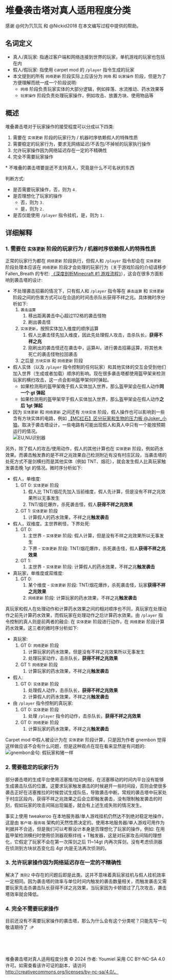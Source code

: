# 堆叠袭击塔对真人适用程度分类

感谢 @何为氕氘氚 和 @Nickid2018 在本文编写过程中提供的帮助。

## 名词定义

- 真人/真玩家: 指通过客户端和网络连接到世界的玩家，单机游戏的玩家也包括在内
- 假人/假玩家: 指使用 carpet mod 的 `/player` 指令生成的玩家
- 本文提到的所有 `网络更新` 阶段实际上应该分为 `网络` 和 `玩家操作` 阶段，但是为了方便理解而统一成一个阶段说明: 
  - `网络` 阶段负责玩家实体的大部分逻辑，例如摔落、水流推动、药水效果等
  - `玩家操作` 阶段负责处理玩家操作，例如攻击、放置方块、使用物品等

## 概述

堆叠袭击塔对于玩家操作的接受程度可以分成以下四类: 
1. 需要在 `实体更新` 阶段的玩家行为 / 机器时序依赖假人的特殊性质
2. 需要稳定的玩家行为，要求无网络延迟/不丢包/不掉帧的玩家执行操作
3. 允许玩家操作因为网络延迟存在一定的不精确性
4. 完全不需要玩家操作

\* 不堆叠的袭击塔要是还不支持真人，究竟是什么不可名状的东西


判断方式: 
- 是否需要玩家操作，否，则为 `4.`
- 是否理想化了玩家的操作
  - 否，则为 `3.`
  - 是，则为 `2.`
- 是否仅能使用 `/player` 指令挂机，是，则为 `1.`


## 详细解释

### 1. 需要在 `实体更新` 阶段的玩家行为 / 机器时序依赖假人的特殊性质

正常的玩家行为都在 `网络更新` 阶段执行，但假人和 `/player` 指令却会在 `实体更新` 阶段处理本应该在 `网络更新` 阶段才会处理的玩家行为（关于游戏阶段的介绍请移步 Fallen_Breath 的专栏: [《深度剖析Minecraft #1 游戏流程》](https://www.bilibili.com/read/cv4122124)），这会在很多方面影响到袭击塔的设计: 

  - 不处理袭击招募的情况下，只有假人和 `/player` 指令等在 `袭击运算` 和 `实体更新` 阶段之间的伤害方式可以在合适的时间击杀队长获得不祥之兆。具体微时序分析如下: 
     1. `袭击运算`
        1. 移出距离袭击中心超过112格的袭击怪物
        2. 刷出袭击怪
     2. `实体更新`，按照实体加入维度的顺序运算
        1. 假人比袭击怪先加入维度，因此先处理假人攻击，击杀队长，**获得不祥之兆**
        2. 刚刷出的袭击怪还在袭击中，运算AI，进行袭击招募运算，将其他未死亡的袭击怪物拉回袭击
     3. 之后是 `方块实体` 和 `网络更新` 阶段
  - 假人实体（以及 `/player` 指令控制的任何玩家）和其他实体的交互会受到他们加入世界（生成或者加载）顺序的影响。现在很多袭击塔都使用盔甲架来检测玩家的横扫攻击，这一点会影响盔甲架何时弹起。
    - 如果检测用的盔甲架晚于假人实体加入世界，那么盔甲架会在假人动作**同一个 gt 弹起**
    - 如果检测用的盔甲架早于假人实体加入世界，那么盔甲架会在假人动作**之后 1gt 弹起**
  - 因为 `实体更新` 和 `网络更新` 之间还有 `方块实体` 阶段，假人操作也可以影响到一些含有方块实体的电路，例如 [【MC红石】区分玩家和生物的压力板 @Joker_小狼](https://www.bilibili.com/video/BV1as411v7Xn)。取决于袭击塔设计，一些电路有可能出现假人和真人中只有一个能按预期运行的情况。 <br>![EU,NU识别器](./img/EU,NU识别器.png)

另外，除了假人的攻击/使用动作，假人的其他计算也在 `实体更新` 阶段，例如药水效果。而袭击触发靠的是不祥之兆效果自己检测附近有没有村庄区段，当袭击塔的处死方式不是剑横扫而是其他实体（例如 TNT、烟花），就会发生假人比真玩家触发袭击晚 1gt 的情况。微时序分析如下: 

- 假人，单维度: 
  1. GT 0: `实体更新` 阶段
      1. 假人比 TNT/烟花先加入当前维度，假人先计算，但是没有不祥之兆效果所以无事发生
      2. TNT/烟花爆炸，杀死袭击怪，假人**获得不祥之兆效果**
  2. GT 1: `实体更新` 阶段
      1. 计算假人的药水效果，不祥之兆**触发袭击**
- 假人，双维度。主世界刷怪，下界处死: 
  1. GT 0: 
      1. 主世界 - `实体更新` 阶段: 假人计算，但是没有不祥之兆效果所以无事发生
      2. 下界 - `实体更新` 阶段: TNT/烟花爆炸，杀死袭击怪，假人**获得不祥之兆效果**
  2. GT 1: 
      1. 主世界 - `实体更新` 阶段: 计算假人的药水效果，不祥之兆**触发袭击**
- 真玩家，单维度或双维度: 
  1. GT 0: 
      1. 某个维度 - `实体更新` 阶段: TNT/烟花爆炸，杀死袭击怪，玩家**获得不祥之兆效果**
      2. `网络更新` 阶段: 计算玩家的药水效果，不祥之兆**触发袭击**

真玩家和假人在处理动作和计算药水效果之间的相对顺序也不同，真玩家在处理动作之前先计算药水效果，而假玩家在处理动作之后计算药水效果。由 `/player` 指令控制的真人则是前两者的融合: 在 `实体更新` 阶段进行动作，在 `网络更新` 阶段计算药水效果。这三者的微时序分析如下: 

- 真玩家: 
   1. GT 0: `网络更新` 阶段
      1. 计算玩家的药水效果，但是没有不祥之兆效果所以无事发生
      2. 处理玩家动作，击杀队长，**获得不祥之兆效果**
   2. GT 1: `网络更新` 阶段
      1. 计算玩家的药水效果，不祥之兆**触发袭击**
- 假人: 
   1. GT 0: `实体更新` 阶段
      1. 处理假人动作，击杀队长，**获得不祥之兆效果**
      1. 计算假人的药水效果，不祥之兆**触发袭击**
- 由 `/player` 指令控制的真玩家: 
   1. GT 0: `实体更新` 阶段
      1. 处理 `/player` 指令的动作，击杀队长，**获得不祥之兆效果**
   2. GT 0: `网络更新` 阶段
      1. 计算玩家的药水效果，不祥之兆**触发袭击**

Carpet mod 中假人被设计为在 `实体更新` 阶段计算，只是因为作者 gnembon 觉得这样做应该不会有什么问题，但是这种观点在现在看来显然是有问题的: <br>![gnembon金句: 假玩家和猪一样](./img/假玩家是猪.jpg)

### 2. 需要稳定的玩家行为

部分袭击塔的生成平台使用活塞推/拉动地板，在活塞移动的时间内平台没有能够生成袭击队伍的位置。这要求玩家触发袭击的时候避开一些时间段，否则会使很多袭击正好在活塞推拉的时候尝试生成队伍，导致袭击中断。常规的袭击塔中玩家处于村庄区段内，获得不祥之兆效果之后会立即触发袭击，没有限制触发袭击的时刻，假如玩家的攻击间隔出现偏差，就会有上述生成失败的情况发生。

事实上使用 tweakeroo 在本地服务器/单人游戏挂机仍然达不到绝对稳定地操作，这是由 `客户端-服务端` 架构的天然性质决定的。使用本地服务器/单人游戏可用作为判据并不合适，但是我们可以考察设计本身是否理想化了玩家的操作，例如: 在用盔甲架检测横扫时使用侦测器观察绊线 + T触发器，这是对玩家攻击间隔的理想化，它假定了玩家不会在第一次挥剑之后 11~14gt 内再次挥剑，没有考虑侦测器在侦测到方块状态变化后 4gt 内是无法再次侦测的。

### 3. 允许玩家操作因为网络延迟存在一定的不精确性

解决了 `类别2` 中存在的问题后即是此类。这并不意味着真玩家挂机与假人挂机效率一定相同。因为袭击塔的效率与单位时间内触发的袭击数量相关，而触发袭击又需要玩家先击杀袭击队长获得不详之兆效果，当玩家因为卡顿错过了几次攻击，袭击塔效率就会降低。

### 4. 完全不需要玩家操作

目前还没有不需要玩家操作的袭击塔，那么为什么会有这个分类呢？只能先写一句敬请期待了 `:P`

<br>
<br>
<br>

堆叠袭击塔对真人适用程度分类 © 2024 作者: Youmiel 采用 CC BY-NC-SA 4.0 许可。如需查看该许可证的副本，请访问 http://creativecommons.org/licenses/by-nc-sa/4.0/。